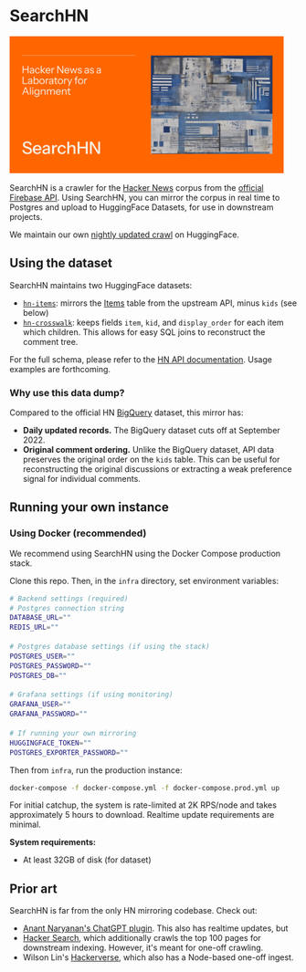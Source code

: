# SearchHN

<img alt="SearchHN logo" width="480" src="./docs/assets/searchhn-splash.png" />

SearchHN is a crawler for the [Hacker News](https://news.ycombinator.com/news) corpus from the [official Firebase API](https://github.com/HackerNews/API).  Using SearchHN, you can mirror the corpus in real time to Postgres and upload to HuggingFace Datasets, for use in downstream projects. 

We maintain our own [nightly updated crawl](https://huggingface.co/collections/jkeisling/hn-corpus-66ad74579a973eeae405407a) on HuggingFace.

## Using the dataset
SearchHN maintains two HuggingFace datasets:
- [`hn-items`](https://huggingface.co/datasets/jkeisling/hn-items): mirrors the [Items](https://github.com/HackerNews/API?tab=readme-ov-file#items) table from the upstream API, minus `kids` (see below)
- [`hn-crosswalk`](https://huggingface.co/datasets/jkeisling/hn-crosswalk): keeps fields `item`, `kid`, and `display_order` for each item which children. This allows for easy SQL joins to reconstruct the comment tree.

For the full schema, please refer to the [HN API documentation](https://github.com/HackerNews/API?tab=readme-ov-file#items). Usage examples are forthcoming.

### Why use this data dump?
Compared to the official HN [BigQuery](https://console.cloud.google.com/bigquery?pli=1&project=master-chariot-391822&ws=!1m4!1m3!3m2!1sbigquery-public-data!2shacker_news) dataset, this mirror has:
- **Daily updated records.** The BigQuery dataset cuts off at September 2022.
- **Original comment ordering.** Unlike the BigQuery dataset, API data preserves the original order on the `kids` table. This can be useful for reconstructing the original discussions or extracting a weak preference signal for individual comments.

## Running your own instance
### Using Docker (recommended)
We recommend using SearchHN using the Docker Compose production stack. 

Clone this repo. Then, in the `infra` directory, set environment variables:
```bash
# Backend settings (required)
# Postgres connection string
DATABASE_URL=""
REDIS_URL=""

# Postgres database settings (if using the stack)
POSTGRES_USER=""
POSTGRES_PASSWORD=""
POSTGRES_DB=""

# Grafana settings (if using monitoring)
GRAFANA_USER=""
GRAFANA_PASSWORD=""

# If running your own mirroring
HUGGINGFACE_TOKEN=""
POSTGRES_EXPORTER_PASSWORD=""
```

Then from `infra`, run the production instance:
```bash
docker-compose -f docker-compose.yml -f docker-compose.prod.yml up
```

For initial catchup, the system is rate-limited at 2K RPS/node and takes approximately 5 hours to download. Realtime update requirements are minimal.

**System requirements:**
- At least 32GB of disk (for dataset)

## Prior art
SearchHN is far from the only HN mirroring codebase. Check out:
- [Anant Naryanan's ChatGPT plugin](https://www.kix.in/2023/05/05/hacker-news-chatgpt-plugin/#keeping-the-data--index-updated). This also has realtime updates, but  
- [Hacker Search](https://jnnnthnn.com/building-hacker-search.html), which additionally crawls the top 100 pages for downstream indexing. However, it's meant for one-off crawling.
- Wilson Lin's [Hackerverse](https://blog.wilsonl.in/hackerverse/), which also has a Node-based one-off ingest. 


